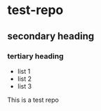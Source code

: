 # test-repo
## secondary heading
### tertiary heading
* list 1
* list 2
* list 3

This is a test repo
